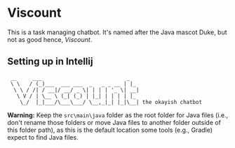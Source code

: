 # Viscount

This is a task managing chatbot. It's named after the Java mascot Duke, but not as good hence, _Viscount_.

## Setting up in Intellij

   ```
    __     ___                           _  
    \ \   / (_)___  ___ ___  _   _ _ __ | |_ 
     \ \ / /| / __|/ __/ _ \| | | | '_ \| __|
      \ V / | \__ \ (_| (_) | |_| | | | | |_ 
       \_/  |_|___/\___\___/ \__,_|_| |_|\__| the okayish chatbot
   
   ```

**Warning:** Keep the `src\main\java` folder as the root folder for Java files (i.e., don't rename those folders or move Java files to another folder outside of this folder path), as this is the default location some tools (e.g., Gradle) expect to find Java files.

